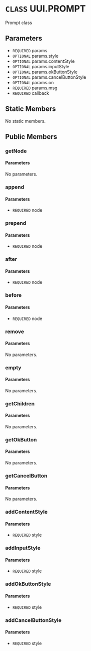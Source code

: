 # `CLASS` UUI.PROMPT
Prompt class

## Parameters
* `REQUIRED` params 
* `OPTIONAL` params.style 
* `OPTIONAL` params.contentStyle 
* `OPTIONAL` params.inputStyle 
* `OPTIONAL` params.okButtonStyle 
* `OPTIONAL` params.cancelButtonStyle 
* `OPTIONAL` params.on 
* `REQUIRED` params.msg 
* `REQUIRED` callback 

## Static Members
No static members.

## Public Members

### getNode
#### Parameters
No parameters.

### append
#### Parameters
* `REQUIRED` node

### prepend
#### Parameters
* `REQUIRED` node

### after
#### Parameters
* `REQUIRED` node

### before
#### Parameters
* `REQUIRED` node

### remove
#### Parameters
No parameters.

### empty
#### Parameters
No parameters.

### getChildren
#### Parameters
No parameters.

### getOkButton
#### Parameters
No parameters.

### getCancelButton
#### Parameters
No parameters.

### addContentStyle
#### Parameters
* `REQUIRED` style

### addInputStyle
#### Parameters
* `REQUIRED` style

### addOkButtonStyle
#### Parameters
* `REQUIRED` style

### addCancelButtonStyle
#### Parameters
* `REQUIRED` style
